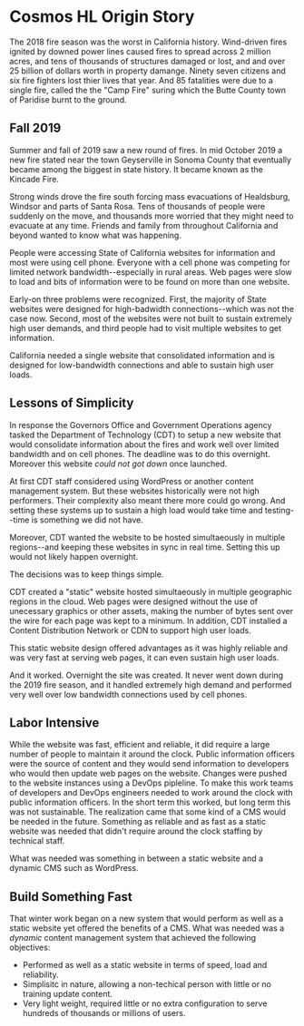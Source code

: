 # Cosmos HL Origin Story

The 2018 fire season was the worst in California history.  Wind-driven fires ignited by downed power lines caused fires to spread across 2 million acres, and tens of thousands of structures damaged or lost, and and over 25 billion of dollars worth in property damange.  Ninety seven citizens and six fire fighters lost thier lives that year. And 85 fatalities were due to a single fire, called the the "Camp Fire" suring which the Butte County town of Paridise burnt to the ground.

## Fall 2019

Summer and fall of 2019 saw a new round of fires.  In mid October 2019 a new fire stated near the town Geyserville in Sonoma County that eventually became among the biggest in state history.  It became known as the Kincade Fire.

Strong winds drove the fire south forcing mass evacuations of Healdsburg, Windsor and parts of Santa Rosa. Tens of thousands of people were suddenly on the move, and thousands more worried that they might need to evacuate at any time.  Friends and family from throughout California and beyond wanted to know what was happening.

People were accessing State of California websites for information and most were using cell phone.  Everyone with a cell phone was competing for limited network bandwidth--especially in rural areas.  Web pages were slow to load and bits of information were to be found on more than one website.

Early-on three problems were recognized. First, the majority of State websites were designed for high-badwidth connections--which was not the case now.  Second, most of the websites were not built to sustain extremely high user demands, and third people had to visit multiple websites to get information.

California needed a single website that consolidated information and is designed for low-bandwidth connections and able to sustain high user loads.

## Lessons of Simplicity

In response the Governors Office and Government Operations agency tasked the Department of Technology (CDT) to setup a new website that would consolidate information about the fires and work well over limited bandwidth and on cell phones.  The deadline was to do this overnight.  Moreover this website _could not got down_ once launched.

At first CDT staff considered using WordPress or another content management system.  But these websites historically were not high performers. Their complexity also meant there more could go wrong. And setting these systems up to sustain a high load would take time and testing--time is something we did not have.  

Moreover, CDT wanted the website to be hosted simultaeously in multiple regions--and keeping these websites in sync in real time.  Setting this up would not likely happen overnight.

The decisions was to keep things simple.

CDT created a "static" website hosted simultaeously in multiple geographic regions in the cloud.  Web pages were designed without the use of unecessary graphics or other assets, making the number of bytes sent over the wire for each page was kept to a minimum.  In addition, CDT installed a Content Distribution Network or CDN to support high user loads.

This static website design offered advantages as it was highly reliable and was very fast at serving web pages, it can even sustain high user loads.

And it worked.  Overnight the site was created.  It never went down during the 2019 fire season, and it handled extremely high demand and performed very well over low bandwidth connections used by cell phones.

## Labor Intensive

While the website was fast, efficient and reliable, it did require a large number of people to maintain it around the clock.  Public information officers were the source of content and they would send information to developers who would then update web pages on the website.  Changes were pushed to the website instances using a DevOps pipleline.  To make this work teams of developers and DevOps engineers needed to work around the clock with public information officers.  In the short term this worked, but long term this was not sustainable. The realization came that some kind of a CMS would be needed in the future.  Something as reliable and as fast as a static website was needed that didn't require around the clock staffing by technical staff.

What was needed was something in between a static website and a dynamic CMS such as WordPress.

## Build Something Fast

That winter work began on a new system that would perform as well as a static website yet offered the benefits of a CMS.  What was needed was a _dynamic_ content management system that achieved the following objectives:

* Performed as well as a static website in terms of speed, load and reliability.
* Simplisitc in nature, allowing a non-techical person with little or no training update content.
* Very light weight, required little or no extra configuration to serve hundreds of thousands or millions of users.

